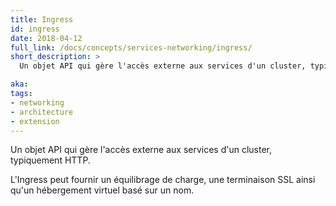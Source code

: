 ```yaml
---
title: Ingress
id: ingress
date: 2018-04-12
full_link: /docs/concepts/services-networking/ingress/
short_description: >
  Un objet API qui gère l'accès externe aux services d'un cluster, typiquement HTTP.

aka:
tags:
- networking
- architecture
- extension
---
```

 Un objet API qui gère l'accès externe aux services d'un cluster, typiquement HTTP.

<!--more-->

L'Ingress peut fournir un équilibrage de charge, une terminaison SSL ainsi qu'un hébergement virtuel basé sur un nom.
